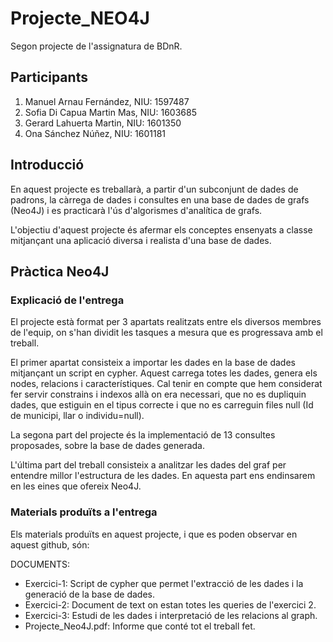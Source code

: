 # Projecte_NEO4J
Segon projecte de l'assignatura de BDnR.

## Participants
1. Manuel Arnau Fernández, NIU: 1597487
2. Sofia Di Capua Martin Mas, NIU: 1603685
3. Gerard Lahuerta Martin, NIU: 1601350
4. Ona Sánchez Núñez, NIU: 1601181

## Introducció

En aquest projecte es treballarà, a partir d'un subconjunt de dades de padrons, la càrrega
de dades i consultes en una base de dades de grafs (Neo4J) i es practicarà l'ús
d'algorismes d'analítica de grafs.

L'objectiu d'aquest projecte és afermar els conceptes ensenyats a classe mitjançant una aplicació diversa i realista d'una base de dades.

## Pràctica Neo4J
### Explicació de l'entrega

El projecte està format per 3 apartats realitzats entre els diversos membres de l'equip, on s'han dividit les tasques a mesura que es progressava amb el treball.

El primer apartat consisteix a importar les dades en la base de dades mitjançant un script en cypher. Aquest carrega totes les dades, genera els nodes, relacions i característiques. Cal tenir en compte que hem considerat fer servir constrains i indexos allà on era necessari, que no es dupliquin dades, que estiguin en el tipus correcte i que no es carreguin files null (Id de municipi, llar o individu=null).

La segona part del projecte és la implementació de 13 consultes proposades, sobre la base de dades generada.

L'última part del treball consisteix a analitzar les dades del graf per entendre millor l'estructura de les dades. En aquesta part ens endinsarem en les eines que ofereix Neo4J.

### Materials produïts a l'entrega

Els materials produïts en aquest projecte, i que es poden observar en aquest github, són:

DOCUMENTS:
- Exercici-1: Script de cypher que permet l'extracció de les dades i la generació de la base de dades.
- Exercici-2: Document de text on estan totes les queries de l'exercici 2.
- Exercici-3: Estudi de les dades i interpretació de les relacions al graph.
- Projecte_Neo4J.pdf: Informe que conté tot el treball fet.
